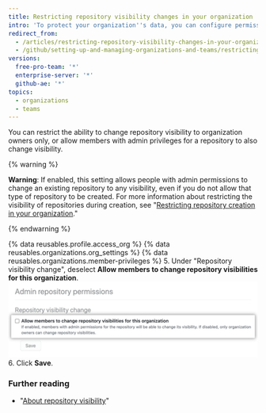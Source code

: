 ```yaml
---
title: Restricting repository visibility changes in your organization
intro: 'To protect your organization''s data, you can configure permissions for changing repository visibility in your organization.'
redirect_from:
  - /articles/restricting-repository-visibility-changes-in-your-organization
  - /github/setting-up-and-managing-organizations-and-teams/restricting-repository-visibility-changes-in-your-organization
versions:
  free-pro-team: '*'
  enterprise-server: '*'
  github-ae: '*'
topics:
  - organizations
  - teams
---
```


You can restrict the ability to change repository visibility to organization owners only, or allow members with admin privileges for a repository to also change visibility.

{% warning %}

**Warning**: If enabled, this setting allows people with admin permissions to change an existing repository to any visibility, even if you do not allow that type of repository to be created. For more information about restricting the visibility of repositories during creation, see "[Restricting repository creation in your organization](/articles/restricting-repository-creation-in-your-organization)."

{% endwarning %}


{% data reusables.profile.access_org %}
{% data reusables.organizations.org_settings %}
{% data reusables.organizations.member-privileges %}
5. Under "Repository visibility change", deselect **Allow members to change repository visibilities for this organization**.
![Checkbox to allow members to change repository visibility](/assets/images/help/organizations/disallow-members-to-change-repo-visibility.png)
6. Click **Save**.

### Further reading

- "[About repository visibility](/github/creating-cloning-and-archiving-repositories/about-repository-visibility)"
